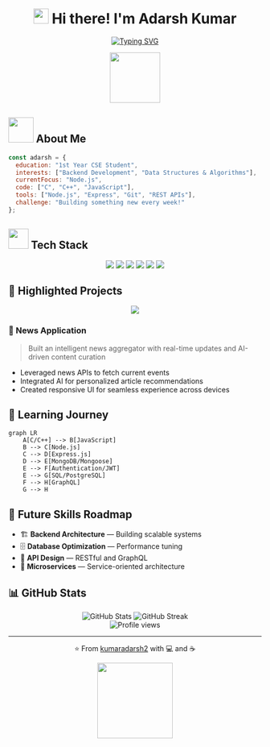 <div align="center">
  
# <img src="https://media.giphy.com/media/hvRJCLFzcasrR4ia7z/giphy.gif" width="30px"/> Hi there! I'm Adarsh Kumar

[![Typing SVG](https://readme-typing-svg.herokuapp.com?font=Fira+Code&pause=1000&color=36BCF7&center=true&vCenter=true&width=435&lines=First-Year+CSE+Student;Backend+Developer+in+Making;DSA+Enthusiast;Always+Learning)](https://git.io/typing-svg)

<img src="https://media.giphy.com/media/M9gbBd9nbDrOTu1Mqx/giphy.gif" width="100"/>

</div>

## <img src="https://media.giphy.com/media/VgCDAzcKvsR6OM0uWg/giphy.gif" width="50"> About Me 

```javascript
const adarsh = {
  education: "1st Year CSE Student",
  interests: ["Backend Development", "Data Structures & Algorithms"],
  currentFocus: "Node.js",
  code: ["C", "C++", "JavaScript"],
  tools: ["Node.js", "Express", "Git", "REST APIs"],
  challenge: "Building something new every week!"
};
```

## <img src="https://media.giphy.com/media/WUlplcMpOCEmTGBtBW/giphy.gif" width="40"> Tech Stack  

<div align="center">
  <img src="https://img.shields.io/badge/C-00599C?style=for-the-badge&logo=c&logoColor=white" />
  <img src="https://img.shields.io/badge/C%2B%2B-00599C?style=for-the-badge&logo=c%2B%2B&logoColor=white" />
  <img src="https://img.shields.io/badge/JavaScript-F7DF1E?style=for-the-badge&logo=javascript&logoColor=black" />
  <img src="https://img.shields.io/badge/Node.js-339933?style=for-the-badge&logo=nodedotjs&logoColor=white" />
  <img src="https://img.shields.io/badge/Express.js-000000?style=for-the-badge&logo=express&logoColor=white" />
  <img src="https://img.shields.io/badge/Git-F05032?style=for-the-badge&logo=git&logoColor=white" />
</div>

## 📌 Highlighted Projects

<div align="center">
  <a href="https://github.com/kumaradarsh2/project-repo">
    <img src="https://github-readme-stats.vercel.app/api/pin/?username=kumaradarsh2&repo=news-app&theme=tokyonight" />
  </a>
</div>

### 📰 News Application
> Built an intelligent news aggregator with real-time updates and AI-driven content curation

* Leveraged news APIs to fetch current events
* Integrated AI for personalized article recommendations
* Created responsive UI for seamless experience across devices

## 🌱 Learning Journey

```mermaid
graph LR
    A[C/C++] --> B[JavaScript]
    B --> C[Node.js]
    C --> D[Express.js]
    D --> E[MongoDB/Mongoose]
    E --> F[Authentication/JWT]
    E --> G[SQL/PostgreSQL]
    F --> H[GraphQL]
    G --> H
```

## 🔮 Future Skills Roadmap

- 🏗️ **Backend Architecture** — Building scalable systems
- 🗄️ **Database Optimization** — Performance tuning
- 🔌 **API Design** — RESTful and GraphQL
- 🧩 **Microservices** — Service-oriented architecture

## 📊 GitHub Stats

<div align="center">
  <img src="https://github-readme-stats.vercel.app/api?username=kumaradarsh2&show_icons=true&theme=radical" alt="GitHub Stats" />
  <img src="https://github-readme-streak-stats.herokuapp.com/?user=kumaradarsh2&theme=radical" alt="GitHub Streak" />
</div>

<div align="center">
  <img src="https://komarev.com/ghpvc/?username=kumaradarsh2&color=blueviolet&style=flat-square" alt="Profile views" />
</div>

<!--
## 🔗 Connect With Me
When you have social links, uncomment this section!

<div align="center">
  <a href="https://linkedin.com/in/yourusername">
    <img src="https://img.shields.io/badge/LinkedIn-0077B5?style=for-the-badge&logo=linkedin&logoColor=white" />
  </a>
  <a href="https://twitter.com/yourusername">
    <img src="https://img.shields.io/badge/Twitter-1DA1F2?style=for-the-badge&logo=twitter&logoColor=white" />
  </a>
  <a href="mailto:your.email@example.com">
    <img src="https://img.shields.io/badge/Email-D14836?style=for-the-badge&logo=gmail&logoColor=white" />
  </a>
</div>
-->

---

<div align="center">
  
⭐️ From [kumaradarsh2](https://github.com/kumaradarsh2) with 💻 and ☕

<img src="https://media.giphy.com/media/7j2hfyeVcDtf2/giphy.gif" width="150" />

</div>
